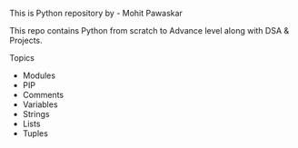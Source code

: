 This is Python repository by - Mohit Pawaskar

This repo contains Python from scratch to Advance level along with DSA & Projects.

Topics 

- Modules
- PIP
- Comments
- Variables
- Strings
- Lists
- Tuples